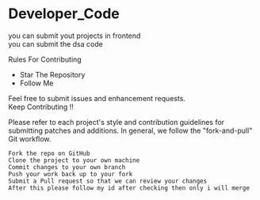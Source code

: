 # Developer_Code<br>

you can submit yout projects in frontend<br>
you can submit the dsa code<br>


Rules For Contributing
* Star The Repository<br>
* Follow Me

Feel free to submit issues and enhancement requests.<br>
Keep Contributing !!

Please refer to each project's style and contribution guidelines for submitting patches and additions. In general, we follow the "fork-and-pull" Git workflow.

    Fork the repo on GitHub
    Clone the project to your own machine
    Commit changes to your own branch
    Push your work back up to your fork
    Submit a Pull request so that we can review your changes
    After this please follow my id after checking then only i will merge
